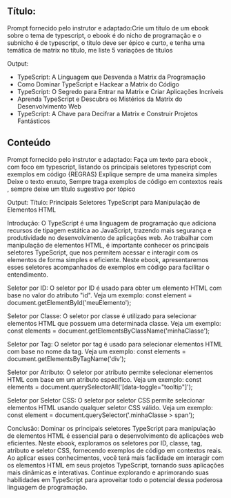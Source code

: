 ## Título:

Prompt fornecido pelo instrutor e adaptado:Crie um título de um ebook sobre o tema de typescript, o ebook é do nicho de programação e o subnicho é de typescript, o título deve ser épico e curto, e tenha uma temática de matrix no título, me liste 5 variações de títulos

Output: 
- TypeScript: A Linguagem que Desvenda a Matrix da Programação
- Como Dominar TypeScript e Hackear a Matrix do Código
- TypeScript: O Segredo para Entrar na Matrix e Criar Aplicações Incríveis
- Aprenda TypeScript e Descubra os Mistérios da Matrix do Desenvolvimento Web
- TypeScript: A Chave para Decifrar a Matrix e Construir Projetos Fantásticos

## Conteúdo

Prompt fornecido pelo instrutor e adaptado: Faça um texto para ebook , com foco em typescript, listando os principais seletores typescript com exemplos em código {REGRAS} Explique sempre de uma maneira simples Deixe o texto enxuto, Sempre traga exemplos de código em contextos reais , sempre deixe um título sugestivo por tópico

Output:
Título: Principais Seletores TypeScript para Manipulação de Elementos HTML

Introdução:
O TypeScript é uma linguagem de programação que adiciona recursos de tipagem estática ao JavaScript, trazendo mais segurança e produtividade no desenvolvimento de aplicações web. Ao trabalhar com manipulação de elementos HTML, é importante conhecer os principais seletores TypeScript, que nos permitem acessar e interagir com os elementos de forma simples e eficiente. Neste ebook, apresentaremos esses seletores acompanhados de exemplos em código para facilitar o entendimento.

Seletor por ID:
O seletor por ID é usado para obter um elemento HTML com base no valor do atributo "id". Veja um exemplo:
    const element = document.getElementById('meuElemento');

Seletor por Classe:
O seletor por classe é utilizado para selecionar elementos HTML que possuem uma determinada classe. Veja um exemplo:
    const elements = document.getElementsByClassName('minhaClasse');

Seletor por Tag:
O seletor por tag é usado para selecionar elementos HTML com base no nome da tag. Veja um exemplo:
    const elements = document.getElementsByTagName('div');

Seletor por Atributo:
O seletor por atributo permite selecionar elementos HTML com base em um atributo específico. Veja um exemplo:
    const elements = document.querySelectorAll('[data-toggle="tooltip"]');

Seletor por Seletor CSS:
O seletor por seletor CSS permite selecionar elementos HTML usando qualquer seletor CSS válido. Veja um exemplo:
    const element = document.querySelector('.minhaClasse > span');

Conclusão:
Dominar os principais seletores TypeScript para manipulação de elementos HTML é essencial para o desenvolvimento de aplicações web eficientes. Neste ebook, exploramos os seletores por ID, classe, tag, atributo e seletor CSS, fornecendo exemplos de código em contextos reais. Ao aplicar esses conhecimentos, você terá mais facilidade em interagir com os elementos HTML em seus projetos TypeScript, tornando suas aplicações mais dinâmicas e interativas. Continue explorando e aprimorando suas habilidades em TypeScript para aproveitar todo o potencial dessa poderosa linguagem de programação.